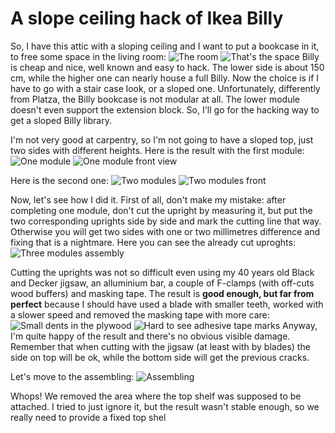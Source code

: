 # A slope ceiling hack of Ikea Billy
So, I have this attic with a sloping ceiling and I want to put a bookcase in it, to free some space in the living room:
![The room](https://github.com/CostantinoGrana/BillyIkeaHack/raw/main/Ikea/IMG_20201205_121631.jpg)
![That's the space](https://github.com/CostantinoGrana/BillyIkeaHack/raw/main/Ikea/IMG_20201205_121657.jpg)
Billy is cheap and nice, well known and easy to hack. The lower side is about 150 cm, while the higher one can nearly house a full Billy. Now the choice is if I have to go with a stair case look, or a sloped one. Unfortunately, differently from Platza, the Billy bookcase is not modular at all. The lower module doesn't even support the extension block. So, I'll go for the hacking way to get a sloped Billy library.

I'm not very good at carpentry, so I'm not going to have a sloped top, just two sides with different heights. Here is the result with the first module:
![One module](https://github.com/CostantinoGrana/BillyIkeaHack/raw/main/Ikea/IMG_20201205_121921.jpg)
![One module front view](https://github.com/CostantinoGrana/BillyIkeaHack/raw/main/Ikea/IMG_20201205_121932.jpg)

Here is the second one:
![Two modules](https://github.com/CostantinoGrana/BillyIkeaHack/raw/main/Ikea/IMG_20201205_122103.jpg)
![Two modules front](https://github.com/CostantinoGrana/BillyIkeaHack/raw/main/Ikea/IMG_20201205_122113.jpg)

Now, let's see how I did it. First of all, don't make my mistake: after completing one module, don't cut the upright by measuring it, but put the two corresponding uprights side by side and mark the cutting line that way. Otherwise you will get two sides with one or two millimetres difference and fixing that is a nightmare.
Here you can see the already cut uproghts: 
![Three modules assembly](https://github.com/CostantinoGrana/BillyIkeaHack/raw/main/Ikea/IMG_20201205_130234.jpg)

Cutting the uprights was not so difficult even using my 40 years old Black and Decker jigsaw, an alluminium bar, a couple of F-clamps (with off-cuts wood buffers) and masking tape. The result is **good enough, but far from perfect** because I should have used a blade with smaller teeth, worked with a slower speed and removed the masking tape with more care:
![Small dents in the plywood](https://github.com/CostantinoGrana/BillyIkeaHack/raw/main/Ikea/IMG_20201205_130549.jpg)
![Hard to see adhesive tape marks](https://github.com/CostantinoGrana/BillyIkeaHack/raw/main/Ikea/IMG_20201205_130601.jpg)
Anyway, I'm quite happy of the result and there's no obvious visible damage. Remember that when cutting with the jigsaw (at least with by blades) the side on top will be ok, while the bottom side will get the previous cracks.

Let's move to the assembling:
![Assembling](https://github.com/CostantinoGrana/BillyIkeaHack/raw/main/Ikea/IMG_20201205_130628.jpg)

Whops! We removed the area where the top shelf was supposed to be attached. I tried to just ignore it, but the result wasn't stable enough, so we really need to provide a fixed top shel
<!--stackedit_data:
eyJoaXN0b3J5IjpbLTExODc2MTY2OCwtODkwOTQ5NTY5LC0xOD
k5NDk5MTIzLDg1NDc4NzA1MSwtNTY0NDY2MjA5LC0yOTI5MTE3
NTksLTEzMzI1NTE3MDBdfQ==
-->